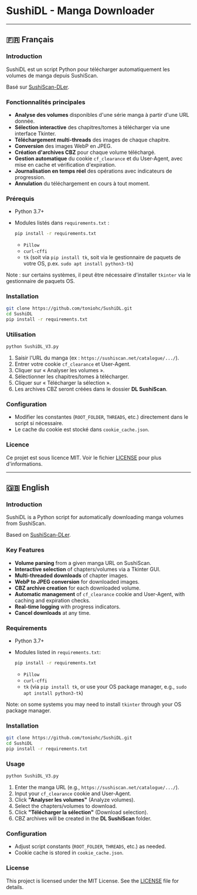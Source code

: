 # SushiDL - Manga Downloader

&#x20;

---

## 🇫🇷 Français

### Introduction

SushiDL est un script Python pour télécharger automatiquement les volumes de manga depuis SushiScan.

Basé sur [SushiScan-DLer](http://github.com/zyioump/SushiScan-DLer).

### Fonctionnalités principales

* **Analyse des volumes** disponibles d'une série manga à partir d'une URL donnée.
* **Sélection interactive** des chapitres/tomes à télécharger via une interface Tkinter.
* **Téléchargement multi-threads** des images de chaque chapitre.
* **Conversion** des images WebP en JPEG.
* **Création d'archives CBZ** pour chaque volume téléchargé.
* **Gestion automatique** du cookie `cf_clearance` et du User-Agent, avec mise en cache et vérification d'expiration.
* **Journalisation en temps réel** des opérations avec indicateurs de progression.
* **Annulation** du téléchargement en cours à tout moment.

### Prérequis

* Python 3.7+
* Modules listés dans `requirements.txt` :

  ```bash
  pip install -r requirements.txt
  ```

  * `Pillow`
  * `curl-cffi`
  * `tk` (soit via `pip install tk`, soit via le gestionnaire de paquets de votre OS, p.ex. `sudo apt install python3-tk`)

Note : sur certains systèmes, il peut être nécessaire d'installer `tkinter` via le gestionnaire de paquets OS.

### Installation

```bash
git clone https://github.com/toniohc/SushiDL.git
cd SushiDL
pip install -r requirements.txt
```

### Utilisation

```bash
python SushiDL_V3.py
```

1. Saisir l'URL du manga (ex : `https://sushiscan.net/catalogue/.../`).
2. Entrer votre cookie `cf_clearance` et User-Agent.
3. Cliquer sur « Analyser les volumes ».
4. Sélectionner les chapitres/tomes à télécharger.
5. Cliquer sur « Télécharger la sélection ».
6. Les archives CBZ seront créées dans le dossier **DL SushiScan**.

### Configuration

* Modifier les constantes (`ROOT_FOLDER`, `THREADS`, etc.) directement dans le script si nécessaire.
* Le cache du cookie est stocké dans `cookie_cache.json`.

### Licence

Ce projet est sous licence MIT. Voir le fichier [LICENSE](LICENSE) pour plus d'informations.

---

## 🇬🇧 English

### Introduction

SushiDL is a Python script for automatically downloading manga volumes from SushiScan.

Based on [SushiScan-DLer](http://github.com/zyioump/SushiScan-DLer).

### Key Features

* **Volume parsing** from a given manga URL on SushiScan.
* **Interactive selection** of chapters/volumes via a Tkinter GUI.
* **Multi-threaded downloads** of chapter images.
* **WebP to JPEG conversion** for downloaded images.
* **CBZ archive creation** for each downloaded volume.
* **Automatic management** of `cf_clearance` cookie and User-Agent, with caching and expiration checks.
* **Real-time logging** with progress indicators.
* **Cancel downloads** at any time.

### Requirements

* Python 3.7+
* Modules listed in `requirements.txt`:

  ```bash
  pip install -r requirements.txt
  ```

  * `Pillow`
  * `curl-cffi`
  * `tk` (via `pip install tk`, or use your OS package manager, e.g., `sudo apt install python3-tk`)

Note: on some systems you may need to install `tkinter` through your OS package manager.

### Installation

```bash
git clone https://github.com/toniohc/SushiDL.git
cd SushiDL
pip install -r requirements.txt
```

### Usage

```bash
python SushiDL_V3.py
```

1. Enter the manga URL (e.g., `https://sushiscan.net/catalogue/.../`).
2. Input your `cf_clearance` cookie and User-Agent.
3. Click **"Analyser les volumes"** (Analyze volumes).
4. Select the chapters/volumes to download.
5. Click **"Télécharger la sélection"** (Download selection).
6. CBZ archives will be created in the **DL SushiScan** folder.

### Configuration

* Adjust script constants (`ROOT_FOLDER`, `THREADS`, etc.) as needed.
* Cookie cache is stored in `cookie_cache.json`.

### License

This project is licensed under the MIT License. See the [LICENSE](LICENSE) file for details.
